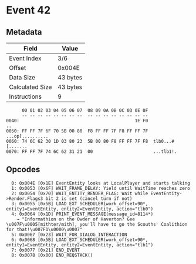 # Event 42

## Metadata

| Field           | Value    |
|-----------------|----------|
| Event Index     | 3/6      |
| Offset          | 0x004E   |
| Data Size       | 43 bytes |
| Calculated Size | 43 bytes |
| Instructions    | 9        |

```
      00 01 02 03 04 05 06 07  08 09 0A 0B 0C 0D 0E 0F
      -- -- -- -- -- -- -- --  -- -- -- -- -- -- -- --
0040:                                            1E F0                ..
0050: FF FF 7F 6F 70 5B 00 80  F8 FF FF 7F F8 FF FF 7F  ...op[..........
0060: 74 6C 62 30 1D 03 80 23  5B 00 80 F8 FF FF 7F F8  tlb0...#[.......
0070: FF FF 7F 74 6C 62 31 21  00                       ...tlb1!.       
```

## Opcodes

```
  0: 0x004E [0x1E] EventEntity looks at LocalPlayer and starts talking
  1: 0x0053 [0x6F] WAIT_FRAME_DELAY: Yield until WaitTime reaches zero
  2: 0x0054 [0x70] WAIT_ENTITY_RENDER_FLAG: Wait while EventEntity->Render.Flags3 bit 2 is set (cancel turn if not)
  3: 0x0055 [0x5B] LOAD_EXT_SCHEDULER(work_offset=90*, entity1=EventEntity, entity2=EventEntity, action="tlb0")
  4: 0x0064 [0x1D] PRINT_EVENT_MESSAGE(message_id=8114*)
    → "Informathion on the Owder of Haverton? Gee \u007F\u0005[mithter/mith], you'll have to go the Scouths' Coalithion for that!\u007F1\u0000\u0007"
  5: 0x0067 [0x23] WAIT_FOR_DIALOG_INTERACTION
  6: 0x0068 [0x5B] LOAD_EXT_SCHEDULER(work_offset=90*, entity1=EventEntity, entity2=EventEntity, action="tlb1")
  7: 0x0077 [0x21] END_EVENT
  8: 0x0078 [0x00] END_REQSTACK()
```
